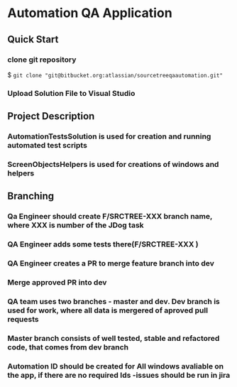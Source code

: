 # Automation QA Application

## Quick Start

### clone git repository
$ `git clone "git@bitbucket.org:atlassian/sourcetreeqaautomation.git"`
### Upload Solution File to Visual Studio



## Project Description

### AutomationTestsSolution is used for creation and running automated test scripts

### ScreenObjectsHelpers is used for creations of windows and helpers



## Branching

### Qa Engineer should create F/SRCTREE-XXX branch name, where XXX is number of the JDog task 

### QA Engineer adds some tests there(F/SRCTREE-XXX )

### QA Engineer creates a PR to merge feature branch into dev

### Merge approved PR into dev

### QA team uses two branches - master and dev. Dev branch is used for work, where all data is mergered of aproved pull requests

### Master branch consists of well tested, stable and refactored code, that comes from dev branch
 


### Automation ID should be created for All windows avaliable on the app, if there are no required Ids -issues should be run in jira 